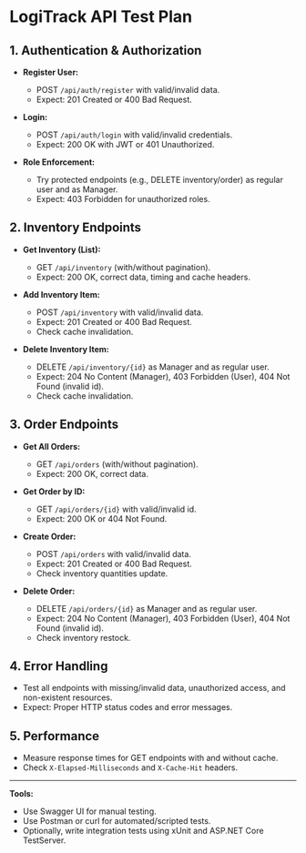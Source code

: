 # LogiTrack API Test Plan

## 1. Authentication & Authorization

- **Register User:**  
  - POST `/api/auth/register` with valid/invalid data.  
  - Expect: 201 Created or 400 Bad Request.

- **Login:**  
  - POST `/api/auth/login` with valid/invalid credentials.  
  - Expect: 200 OK with JWT or 401 Unauthorized.

- **Role Enforcement:**  
  - Try protected endpoints (e.g., DELETE inventory/order) as regular user and as Manager.  
  - Expect: 403 Forbidden for unauthorized roles.

## 2. Inventory Endpoints

- **Get Inventory (List):**  
  - GET `/api/inventory` (with/without pagination).  
  - Expect: 200 OK, correct data, timing and cache headers.

- **Add Inventory Item:**  
  - POST `/api/inventory` with valid/invalid data.  
  - Expect: 201 Created or 400 Bad Request.  
  - Check cache invalidation.

- **Delete Inventory Item:**  
  - DELETE `/api/inventory/{id}` as Manager and as regular user.  
  - Expect: 204 No Content (Manager), 403 Forbidden (User), 404 Not Found (invalid id).  
  - Check cache invalidation.

## 3. Order Endpoints

- **Get All Orders:**  
  - GET `/api/orders` (with/without pagination).  
  - Expect: 200 OK, correct data.

- **Get Order by ID:**  
  - GET `/api/orders/{id}` with valid/invalid id.  
  - Expect: 200 OK or 404 Not Found.

- **Create Order:**  
  - POST `/api/orders` with valid/invalid data.  
  - Expect: 201 Created or 400 Bad Request.  
  - Check inventory quantities update.

- **Delete Order:**  
  - DELETE `/api/orders/{id}` as Manager and as regular user.  
  - Expect: 204 No Content (Manager), 403 Forbidden (User), 404 Not Found (invalid id).  
  - Check inventory restock.

## 4. Error Handling

- Test all endpoints with missing/invalid data, unauthorized access, and non-existent resources.  
- Expect: Proper HTTP status codes and error messages.

## 5. Performance

- Measure response times for GET endpoints with and without cache.  
- Check `X-Elapsed-Milliseconds` and `X-Cache-Hit` headers.

---

**Tools:**  
- Use Swagger UI for manual testing.  
- Use Postman or curl for automated/scripted tests.  
- Optionally, write integration tests using xUnit and ASP.NET Core TestServer.
